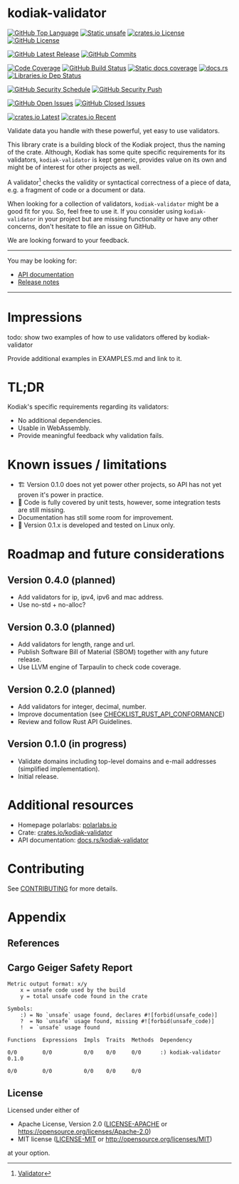 # kodiak-validator

[![GitHub Top Language]][lang]
[![Static unsafe]][unsafe]
[![crates.io License]][license-mit]
[![GitHub License]][license-apache]


[![GitHub Latest Release]][github-releases]
[![GitHub Commits]][github-commits]


[![Code Coverage]][codecov]
[![GitHub Build Status]][github-actions-cargo-test]
[![Static docs coverage]][docs]
[![docs.rs]][docs]
[![Libraries.io Dep Status]][libraries]


[![GitHub Security Schedule]][github-actions-cargo-audit-on-schedule]
[![GitHub Security Push]][github-actions-cargo-audit-on-push]


[![GitHub Open Issues]][github-issues]
[![GitHub Closed Issues]][github-issues]


[![crates.io Latest]][crates]
[![crates.io Recent]][crates]

[Code Coverage]: https://img.shields.io/codecov/c/github/polarlabs/kodiak-validator?label=code%20coverage&logo=codecov&logoColor=ffffff&style=flat-square
[codecov]: https://codecov.io/github/polarlabs/kodiak-validator

[crates.io Recent]: https://img.shields.io/crates/dr/kodiak-validator?logo=docs.rs&color=67001f&style=flat-square
[crates.io Latest]: https://img.shields.io/crates/v/kodiak-validator?label=latest&logo=docs.rs&style=flat-square
[crates]: https://crates.io/crates/kodiak-validator

[crates.io License]: https://img.shields.io/crates/l/kodiak-validator?color=007ec6&style=flat-square
[GitHub License]: https://img.shields.io/github/license/polarlabs/kodiak-validator?color=007ec6&style=flat-square
[license-mit]: https://choosealicense.com/licenses/mit/
[license-apache]: https://choosealicense.com/licenses/apache-2.0/

[Static docs coverage]: https://img.shields.io/badge/docs%20coverage-100%25-success.svg?logo=rust&logoColor=ffffff&style=flat-square
[docs.rs]: https://img.shields.io/docsrs/kodiak-validator?logo=docs.rs&style=flat-square
[docs]: https://docs.rs/kodiak-validator

[GitHub Build Status]: https://img.shields.io/github/workflow/status/polarlabs/kodiak-validator/workflow-cargo-test?logo=github&label=tests&style=flat-square
[github-actions-cargo-test]: https://github.com/polarlabs/kodiak-validator/actions/workflows/cargo-test.yml

[GitHub Security Schedule]: https://img.shields.io/github/workflow/status/polarlabs/kodiak-validator/workflow-cargo-audit-on-schedule?logo=clockify&logoColor=ffffff&label=security%20audit&style=flat-square
[github-actions-cargo-audit-on-schedule]: https://github.com/polarlabs/kodiak-validator/actions/workflows/cargo-audit-on-schedule.yml

[GitHub Security Push]: https://img.shields.io/github/workflow/status/polarlabs/kodiak-validator/workflow-cargo-audit-on-push?logo=github&label=security%20audit&style=flat-square
[github-actions-cargo-audit-on-push]: https://github.com/polarlabs/kodiak-validator/actions/workflows/cargo-audit-on-push.yml

[GitHub Top Language]: https://img.shields.io/github/languages/top/polarlabs/kodiak-validator?color=dea584&logo=rust&style=flat-square
[lang]: https://www.rust-lang.org/

[GitHub Latest Release]: https://img.shields.io/github/v/release/polarlabs/kodiak-validator?include_prereleases&sort=semver&logo=github&label=latest&style=flat-square
[github-releases]: https://github.com/polarlabs/kodiak-validator/releases

[GitHub Commits]: https://img.shields.io/github/commits-since/polarlabs/kodiak-validator/latest?include_prereleases&sort=semver&logo=github&style=flat-square
[github-commits]: https://github.com/polarlabs/kodiak-validator/commits

[GitHub Open Issues]: https://img.shields.io/github/issues-raw/polarlabs/kodiak-validator?logo=github&style=flat-square
[GitHub Closed Issues]: https://img.shields.io/github/issues-closed-raw/polarlabs/kodiak-validator?logo=github&style=flat-square
[github-issues]: https://github.com/polarlabs/kodiak-validator/issues

[Libraries.io Dep Status]: https://img.shields.io/librariesio/github/polarlabs/kodiak-validator?logo=libraries.io&logoColor=ffffff&style=flat-square
[libraries]: https://libraries.io/cargo/kodiak-validator

[Static unsafe]: https://img.shields.io/badge/unsafe-forbidden-success.svg?logo=rust&logoColor=ffffff&style=flat-square
[unsafe]: (https://github.com/rust-secure-code/safety-dance/)

Validate data you handle with these powerful, yet easy to use validators.

This library crate is a building block of the Kodiak project, thus the naming of the crate.
Although, Kodiak has some quite specific requirements for its validators, `kodiak-validator` is kept generic,
provides value on its own and might be of interest for other projects as well.

A validator[^Wikipedia] checks the validity or syntactical correctness of a piece of data, 
e.g. a fragment of code or a  document or data.

When looking for a collection of validators, `kodiak-validator` might be a good fit
for you. So, feel free to use it. If you consider using `kodiak-validator` in your 
project but are missing functionality or have any other concerns, don't hesitate 
to file an issue on GitHub.

We are looking forward to your feedback.

---

You may be looking for:

- [API documentation](https://docs.rs/kodiak-validator/)
- [Release notes](https://github.com/polarlabs/kodiak-validator/releases)

---

# Impressions

todo: show two examples of how to use validators offered by kodiak-validator

Provide additional examples in EXAMPLES.md and link to it.

# TL;DR

Kodiak's specific requirements regarding its validators:
- No additional dependencies.
- Usable in WebAssembly.
- Provide meaningful feedback why validation fails.

# Known issues / limitations
- 🏗️ Version 0.1.0 does not yet power other projects, so API has not yet proven it's power in practice.
- 🚧 Code is fully covered by unit tests, however, some integration tests are still missing.
- Documentation has still some room for improvement.
- 🐧 Version 0.1.x is developed and tested on Linux only.

# Roadmap and future considerations

## Version 0.4.0 (planned)
- Add validators for ip, ipv4, ipv6 and mac address.
- Use no-std + no-alloc?

## Version 0.3.0 (planned)
- Add validators for length, range and url.
- Publish Software Bill of Material (SBOM) together with any future release.
- Use LLVM engine of Tarpaulin to check code coverage.

## Version 0.2.0 (planned)
- Add validators for integer, decimal, number. 
- Improve documentation (see [CHECKLIST_RUST_API_CONFORMANCE](CHECKLIST_RUST_API_CONFORMANCE.md))
- Review and follow Rust API Guidelines.

## Version 0.1.0 (in progress)
- Validate domains including top-level domains and e-mail addresses (simplified implementation).
- Initial release.

# Additional resources

- Homepage polarlabs: [polarlabs.io](https://www.polarlabs.io)
- Crate: [crates.io/kodiak-validator](https://crates.io/crates/kodiak-validator)
- API documentation: [docs.rs/kodiak-validator](https://docs.rs/kodiak-validator/)

# Contributing

See [CONTRIBUTING](CONTRIBUTING.md) for more details.

# Appendix

## References

[^Wikipedia]: [Validator](https://en.wikipedia.org/wiki/Validator)

## Cargo Geiger Safety Report

```
Metric output format: x/y
    x = unsafe code used by the build
    y = total unsafe code found in the crate

Symbols: 
    :) = No `unsafe` usage found, declares #![forbid(unsafe_code)]
    ?  = No `unsafe` usage found, missing #![forbid(unsafe_code)]
    !  = `unsafe` usage found

Functions  Expressions  Impls  Traits  Methods  Dependency

0/0        0/0          0/0    0/0     0/0      :) kodiak-validator 0.1.0

0/0        0/0          0/0    0/0     0/0
```

## License

Licensed under either of

* Apache License, Version 2.0
  ([LICENSE-APACHE](LICENSE-APACHE) or https://opensource.org/licenses/Apache-2.0)
* MIT license
  ([LICENSE-MIT](LICENSE-MIT) or http://opensource.org/licenses/MIT)

at your option.
